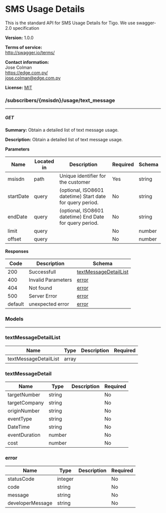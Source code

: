 SMS Usage Details
=================
This is the standard API for SMS Usage Details for Tigo. 
We use swagger-2.0 specification


**Version:** 1.0.0

**Terms of service:**  
http://swagger.io/terms/

**Contact information:**  
Jose Colman  
https://edge.com.py/  
jose.colman@edge.com.py  

**License:** [MIT](http://github.com/gruntjs/grunt/blob/master/LICENSE-MIT)

### /subscribers/{msisdn}/usage/text_message
---
##### ***GET***
**Summary:** Obtain a detailed list of text message usage.

**Description:** Obtain a detailed list of text message usage.

**Parameters**

| Name | Located in | Description | Required | Schema |
| ---- | ---------- | ----------- | -------- | ---- |
| msisdn | path | Unique identifier for the customer | Yes | string |
| startDate | query | (optional, ISO8601 datetime) Start date for query period. | No | string |
| endDate | query | (optional, ISO8601 datetime) End Date for query period. | No | string |
| limit | query |  | No | number |
| offset | query |  | No | number |

**Responses**

| Code | Description | Schema |
| ---- | ----------- | ------ |
| 200 | Successfull | [textMessageDetailList](#textmessagedetaillist) |
| 400 | Invalid Parameters | [error](#error) |
| 404 | Not found | [error](#error) |
| 500 | Server Error | [error](#error) |
| default | unexpected error | [error](#error) |

### Models
---

### textMessageDetailList  

| Name | Type | Description | Required |
| ---- | ---- | ----------- | -------- |
| textMessageDetailList | array |  |  |

### textMessageDetail  

| Name | Type | Description | Required |
| ---- | ---- | ----------- | -------- |
| targetNumber | string |  | No |
| targetCompany | string |  | No |
| originNumber | string |  | No |
| eventType | string |  | No |
| DateTime | string |  | No |
| eventDuration | number |  | No |
| cost | number |  | No |

### error  

| Name | Type | Description | Required |
| ---- | ---- | ----------- | -------- |
| statusCode | integer |  | No |
| code | string |  | No |
| message | string |  | No |
| developerMessage | string |  | No |